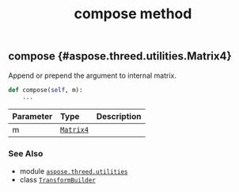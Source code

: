 ﻿---
title: compose method
second_title: Aspose.3D for Python via .NET API References
description: 
type: docs
weight: 30
url: /python-net/aspose.threed.utilities/transformbuilder/compose/
is_root: false
---

## compose {#aspose.threed.utilities.Matrix4}

Append or prepend the argument to internal matrix.



```python
def compose(self, m):
    ...
```


| Parameter | Type | Description |
| :- | :- | :- |
| m | [`Matrix4`](/3d/python-net/aspose.threed.utilities/matrix4) |  |



### See Also
* module [`aspose.threed.utilities`](../../)
* class [`TransformBuilder`](/3d/python-net/aspose.threed.utilities/transformbuilder)
